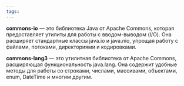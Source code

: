 ```yaml
---
tags:
---
```

**commons-io** — это библиотека Java от Apache Commons, которая предоставляет утилиты для работы с вводом-выводом (I/O). Она расширяет стандартные классы java.io и java.nio, 
упрощая работу с файлами, потоками, директориями и кодировками.

**commons-lang3** — это утилитная библиотека от Apache Commons, расширяющая функциональность java.lang. Она содержит удобные методы для работы со строками, числами, массивами, объектами, enum, DateTime и многим другим.